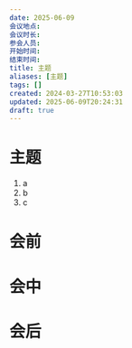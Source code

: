 ```yaml
---
date: 2025-06-09
会议地点: 
会议时长: 
参会人员: 
开始时间: 
结束时间: 
title: 主题
aliases: [主题]
tags: []
created: 2024-03-27T10:53:03
updated: 2025-06-09T20:24:31
draft: true
---
```


# 主题
1. a
2. b
3. c

# 会前

# 会中

# 会后
